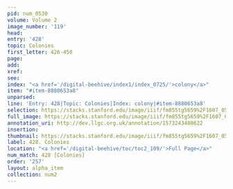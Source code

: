 ```yaml
---
pid: num_0530
volume: Volume 2
image_number: '119'
head: 
entry: '428'
topic: Colonies
first_letter: 426-450
page: 
add: 
xref: 
see: 
index: "<a href='/digital-beehive/index1/index_0725/'>colony</a>"
item: "#item-8880653a8"
unparsed: 
line: 'Entry: 428|Topic: Colonies|Index: colony|#item-8880653a8'
selection: https://stacks.stanford.edu/image/iiif/fm855tg5659%2F1607_0586/303,4402,3045,654/full/0/default.jpg
full_image: https://stacks.stanford.edu/image/iiif/fm855tg5659%2F1607_0586/full/full/0/default.jpg
annotation_uri: http://dev.llgc.org.uk/annotation/1573243488622
insertion: 
thumbnail: https://stacks.stanford.edu/image/iiif/fm855tg5659%2F1607_0586/303,4402,600,180/250,/0/default.jpg
label: 428. Colonies
location: "<a href='/digital-beehive/toc/toc2_109/'>Full Page</a>"
num_match: 428 [Colonies]
order: '257'
layout: alpha_item
collection: num2
---
```

